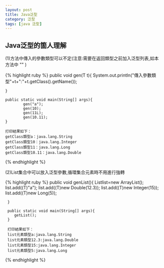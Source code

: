 ```yaml
---
layout: post
title: Java泛型
category: 泛型 
tags: [java 泛型]
---
```

## Java泛型的箇人理解    

(1)方法中傳入的參數類型可以不定(<font style="color:red:font-weight:itatic">注意:需要在返回類型之前加入泛型列表,如本方法中 "<T>" </font>)  

{% highlight ruby %}
    public <T> void gen(T t){
        System.out.println("傳入參數類型"+t+":"+t.getClass().getName());

    }

    public static void main(String[] args){
            gen("a");
			gen(10);
			gen(11L);
			gen(10.11);
    }

    打印結果如下：
    getClass類型a：java.lang.String
    getClass類型10：java.lang.Integer
    getClass類型11：java.lang.Long
    getClass類型10.11：java.lang.Double
{% endhighlight %}

(2)List集合中可以放入泛型參數,循環集合元素時不用進行強轉  

  {% highlight ruby %}
     public void genList(){
     	List<T>list=new ArrayList<T>();
     	list.add((T)"a");
		list.add((T)new Double(12.3));
		list.add((T)new Integer(15));
		list.add((T)new Long(5));


     }

     public static void main(String[] args){
     	getList();
     }

     打印結果如下：  
     list元素類型a:java.lang.String  
     list元素類型12.3:java.lang.Double  
     list元素類型15:java.lang.Integer  
     list元素類型5:java.lang.Long  

  {% endhighlight %}






